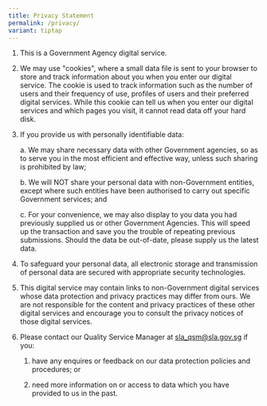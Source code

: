 ```yaml
---
title: Privacy Statement
permalink: /privacy/
variant: tiptap
---
```

<ol data-tight="true" class="tight"><li><p>This is a Government Agency digital service.</p></li><li><p>We may use "cookies", where a small data file is sent to your browser to store and track information about you when you enter our digital service. The cookie is used to track information such as the number of users and their frequency of use, profiles of users and their preferred digital services. While this cookie can tell us when you enter our digital services and which pages you visit, it cannot read data off your hard disk.</p></li><li><p>If you provide us with personally identifiable data:</p><p>a. We may share necessary data with other Government agencies, so as to serve you in the most efficient and effective way, unless such sharing is prohibited by law;</p><p>b. We will NOT share your personal data with non-Government entities, except where such entities have been authorised to carry out specific Government services; and</p><p>c. For your convenience, we may also display to you data you had previously supplied us or other Government Agencies. This will speed up the transaction and save you the trouble of repeating previous submissions. Should the data be out-of-date, please supply us the latest data.</p></li><li><p>To safeguard your personal data, all electronic storage and transmission of personal data are secured with appropriate security technologies.</p></li><li><p>This digital service may contain links to non-Government digital services whose data protection and privacy practices may differ from ours. We are not responsible for the content and privacy practices of these other digital services and encourage you to consult the privacy notices of those digital services.</p></li><li><p>Please contact our Quality Service Manager at <a href="mailto:sla_qsm@sla.gov.sg" rel="noopener noreferrer nofollow" target="_blank">sla_qsm@sla.gov.sg</a> if you:</p><ol data-tight="true" class="tight"><li><p>have any enquires or feedback on our data protection policies and procedures; or</p></li><li><p>need more information on or access to data which you have provided to us in the past.</p></li></ol></li></ol><p></p>